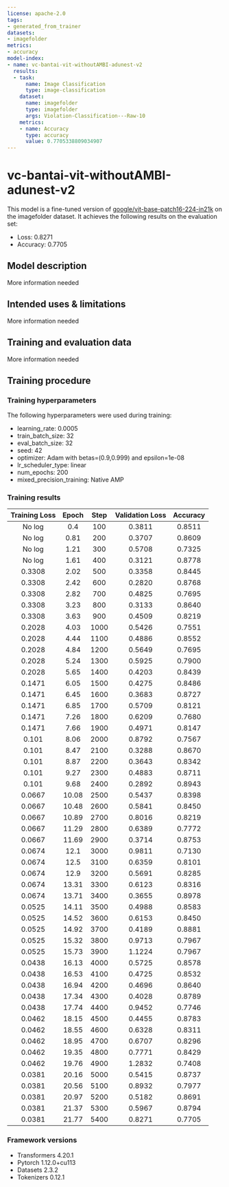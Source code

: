 ```yaml
---
license: apache-2.0
tags:
- generated_from_trainer
datasets:
- imagefolder
metrics:
- accuracy
model-index:
- name: vc-bantai-vit-withoutAMBI-adunest-v2
  results:
  - task:
      name: Image Classification
      type: image-classification
    dataset:
      name: imagefolder
      type: imagefolder
      args: Violation-Classification---Raw-10
    metrics:
    - name: Accuracy
      type: accuracy
      value: 0.7705338809034907
---
```


<!-- This model card has been generated automatically according to the information the Trainer had access to. You
should probably proofread and complete it, then remove this comment. -->

# vc-bantai-vit-withoutAMBI-adunest-v2

This model is a fine-tuned version of [google/vit-base-patch16-224-in21k](https://huggingface.co/google/vit-base-patch16-224-in21k) on the imagefolder dataset.
It achieves the following results on the evaluation set:
- Loss: 0.8271
- Accuracy: 0.7705

## Model description

More information needed

## Intended uses & limitations

More information needed

## Training and evaluation data

More information needed

## Training procedure

### Training hyperparameters

The following hyperparameters were used during training:
- learning_rate: 0.0005
- train_batch_size: 32
- eval_batch_size: 32
- seed: 42
- optimizer: Adam with betas=(0.9,0.999) and epsilon=1e-08
- lr_scheduler_type: linear
- num_epochs: 200
- mixed_precision_training: Native AMP

### Training results

| Training Loss | Epoch | Step | Validation Loss | Accuracy |
|:-------------:|:-----:|:----:|:---------------:|:--------:|
| No log        | 0.4   | 100  | 0.3811          | 0.8511   |
| No log        | 0.81  | 200  | 0.3707          | 0.8609   |
| No log        | 1.21  | 300  | 0.5708          | 0.7325   |
| No log        | 1.61  | 400  | 0.3121          | 0.8778   |
| 0.3308        | 2.02  | 500  | 0.3358          | 0.8445   |
| 0.3308        | 2.42  | 600  | 0.2820          | 0.8768   |
| 0.3308        | 2.82  | 700  | 0.4825          | 0.7695   |
| 0.3308        | 3.23  | 800  | 0.3133          | 0.8640   |
| 0.3308        | 3.63  | 900  | 0.4509          | 0.8219   |
| 0.2028        | 4.03  | 1000 | 0.5426          | 0.7551   |
| 0.2028        | 4.44  | 1100 | 0.4886          | 0.8552   |
| 0.2028        | 4.84  | 1200 | 0.5649          | 0.7695   |
| 0.2028        | 5.24  | 1300 | 0.5925          | 0.7900   |
| 0.2028        | 5.65  | 1400 | 0.4203          | 0.8439   |
| 0.1471        | 6.05  | 1500 | 0.4275          | 0.8486   |
| 0.1471        | 6.45  | 1600 | 0.3683          | 0.8727   |
| 0.1471        | 6.85  | 1700 | 0.5709          | 0.8121   |
| 0.1471        | 7.26  | 1800 | 0.6209          | 0.7680   |
| 0.1471        | 7.66  | 1900 | 0.4971          | 0.8147   |
| 0.101         | 8.06  | 2000 | 0.8792          | 0.7567   |
| 0.101         | 8.47  | 2100 | 0.3288          | 0.8670   |
| 0.101         | 8.87  | 2200 | 0.3643          | 0.8342   |
| 0.101         | 9.27  | 2300 | 0.4883          | 0.8711   |
| 0.101         | 9.68  | 2400 | 0.2892          | 0.8943   |
| 0.0667        | 10.08 | 2500 | 0.5437          | 0.8398   |
| 0.0667        | 10.48 | 2600 | 0.5841          | 0.8450   |
| 0.0667        | 10.89 | 2700 | 0.8016          | 0.8219   |
| 0.0667        | 11.29 | 2800 | 0.6389          | 0.7772   |
| 0.0667        | 11.69 | 2900 | 0.3714          | 0.8753   |
| 0.0674        | 12.1  | 3000 | 0.9811          | 0.7130   |
| 0.0674        | 12.5  | 3100 | 0.6359          | 0.8101   |
| 0.0674        | 12.9  | 3200 | 0.5691          | 0.8285   |
| 0.0674        | 13.31 | 3300 | 0.6123          | 0.8316   |
| 0.0674        | 13.71 | 3400 | 0.3655          | 0.8978   |
| 0.0525        | 14.11 | 3500 | 0.4988          | 0.8583   |
| 0.0525        | 14.52 | 3600 | 0.6153          | 0.8450   |
| 0.0525        | 14.92 | 3700 | 0.4189          | 0.8881   |
| 0.0525        | 15.32 | 3800 | 0.9713          | 0.7967   |
| 0.0525        | 15.73 | 3900 | 1.1224          | 0.7967   |
| 0.0438        | 16.13 | 4000 | 0.5725          | 0.8578   |
| 0.0438        | 16.53 | 4100 | 0.4725          | 0.8532   |
| 0.0438        | 16.94 | 4200 | 0.4696          | 0.8640   |
| 0.0438        | 17.34 | 4300 | 0.4028          | 0.8789   |
| 0.0438        | 17.74 | 4400 | 0.9452          | 0.7746   |
| 0.0462        | 18.15 | 4500 | 0.4455          | 0.8783   |
| 0.0462        | 18.55 | 4600 | 0.6328          | 0.8311   |
| 0.0462        | 18.95 | 4700 | 0.6707          | 0.8296   |
| 0.0462        | 19.35 | 4800 | 0.7771          | 0.8429   |
| 0.0462        | 19.76 | 4900 | 1.2832          | 0.7408   |
| 0.0381        | 20.16 | 5000 | 0.5415          | 0.8737   |
| 0.0381        | 20.56 | 5100 | 0.8932          | 0.7977   |
| 0.0381        | 20.97 | 5200 | 0.5182          | 0.8691   |
| 0.0381        | 21.37 | 5300 | 0.5967          | 0.8794   |
| 0.0381        | 21.77 | 5400 | 0.8271          | 0.7705   |


### Framework versions

- Transformers 4.20.1
- Pytorch 1.12.0+cu113
- Datasets 2.3.2
- Tokenizers 0.12.1
